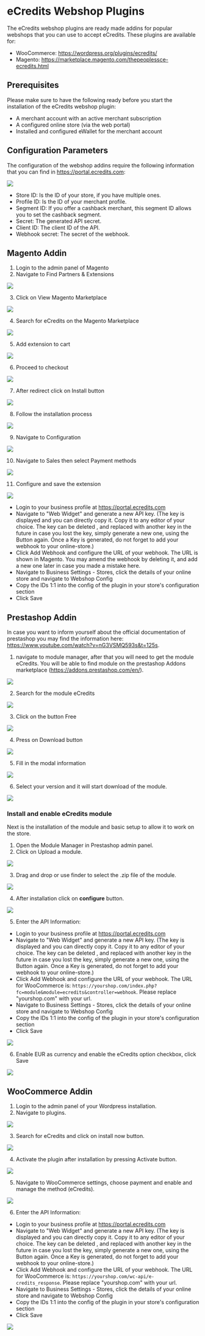 # eCredits Webshop Plugins

The eCredits webshop plugins are ready made addins for popular webshops that you can use to accept eCredits. These plugins
are available for:

- WooCommerce: <https://wordpress.org/plugins/ecredits/>
- Magento: <https://marketplace.magento.com/thepeoplessce-ecredits.html>

## Prerequisites

Please make sure to have the following ready before you start the installation of the eCredits webshop plugin:

- A merchant account with an active merchant subscription
- A configured online store (via the web portal)
- Installed and configured eWallet for the merchant account

## Configuration Parameters

The configuration of the webshop addins require the following information that you can find in <https://portal.ecredits.com>:

<img src="files/webshop-addins/portal_1.png" class="imgcenter">

- Store ID: Is the ID of your store, if you have multiple ones.
- Profile ID: Is the ID of your merchant profile.
- Segment ID: If you offer a cashback merchant, this segment ID allows you to set the cashback segment.
- Secret: The generated API secret.
- Client ID: The client ID of the API.
- Webhook secret: The secret of the webhook.

## Magento Addin

1. Login to the admin panel of Magento
2. Navigate to Find Partners & Extensions

<img src="files/webshop-addins/magento_1.png" class="imgcenter">

3. Click on View Magento Marketplace

<img src="files/webshop-addins/magento_2.png" class="imgcenter">

4. Search for eCredits on the Magento Marketplace

<img src="files/webshop-addins/magento_3.png" class="imgcenter">

5. Add extension to cart

<img src="files/webshop-addins/magento_4.png" class="imgcenter">

6. Proceed to checkout

<img src="files/webshop-addins/magento_5.png" class="imgcenter">

7. After redirect click on Install button

<img src="files/webshop-addins/magento_6.png" class="imgcenter">

8. Follow the installation process

<img src="files/webshop-addins/magento_7.png" class="imgcenter">

9.  Navigate to Configuration

<img src="files/webshop-addins/magento_8.png" class="imgcenter">

10. Navigate to Sales then select Payment methods

<img src="files/webshop-addins/magento_9.png" class="imgcenter">

11. Configure and save the extension

<img src="files/webshop-addins/magento_10.png" class="imgcenter">

- Login to your business profile at <https://portal.ecredits.com>
- Navigate to "Web Widget" and generate a new API key. (The key is displayed and you can directly copy it. Copy it to any editor of your choice. The key can be deleted , and replaced with another key in the future in case you lost the key, simply generate a new one, using the Button again. Once a Key is generated, do not forget to add your webhook to your online-store.)
- Click Add Webhook and configure the URL of your webhook. The URL is shown in Magento. You may amend the webhook by deleting it, and add a new one later in case you made a mistake here.
- Navigate to Business Settings - Stores, click the details of your online store and navigate to Webshop Config
- Copy the IDs 1:1 into the config of the plugin in your store's configuration section
- Click Save

## Prestashop Addin

In case you want to inform yourself about the official documentation of prestashop you may find the information here: <https://www.youtube.com/watch?v=nG3VSMQ593s&t=125s>.  

1. navigate to module manager, after that you will need to get the module eCredits. You will be able to find module on the prestashop Addons marketplace (<https://addons.prestashop.com/en/>).

<img src="files/webshop-addins/prestashop_1.png" class="imgcenter">

2. Search for the module eCredits

<img src="files/webshop-addins/prestashop_2.png" class="imgcenter">

3. Click on the button Free

<img src="files/webshop-addins/prestashop_3.png" class="imgcenter">

4. Press on Download button

<img src="files/webshop-addins/prestashop_4.png" class="imgcenter">

5. Fill in the modal information

<img src="files/webshop-addins/prestashop_5.png" class="imgcenter">

6. Select your version and it will start download of the module.

<img src="files/webshop-addins/prestashop_6.png" class="imgcenter">


### Install and enable eCredits module

Next is the installation of the module and basic setup to allow it to work on the store.

1. Open the Module Manager in Prestashop admin panel.
2. Click on Upload a module.

<img src="files/webshop-addins/prestashop_7.png" class="imgcenter">

3. Drag and drop or use finder to select the .zip file of the module.

<img src="files/webshop-addins/prestashop_8.png" class="imgcenter">

4. After installation click on **configure** button.

<img src="files/webshop-addins/prestashop_9.png" class="imgcenter">

5. Enter the API Information:

- Login to your business profile at <https://portal.ecredits.com>
- Navigate to "Web Widget" and generate a new API key. (The key is displayed and you can directly copy it. Copy it to any editor of your choice. The key can be deleted , and replaced with another key in the future in case you lost the key, simply generate a new one, using the Button again. Once a Key is generated, do not forget to add your webhook to your online-store.)
- Click Add Webhook and configure the URL of your webhook. The URL for WooCommerce is: `https://yourshop.com/index.php?fc=module&module=ecredits&controller=webhook`. Please replace "yourshop.com" with your url.
- Navigate to Business Settings - Stores, click the details of your online store and navigate to Webshop Config
- Copy the IDs 1:1 into the config of the plugin in your store's configuration section
- Click Save


<img src="files/webshop-addins/prestashop_10.png" class="imgcenter">

6. Enable EUR as currency and enable the eCredits option checkbox, click Save

<img src="files/webshop-addins/prestashop_11.png" class="imgcenter">

## WooCommerce Addin

1. Login to the admin panel of your Wordpress installation.
2. Navigate to plugins.

<img src="files/webshop-addins/woocommerce_1.png" class="imgcenter">

3. Search for eCredits and click on install now button.

<img src="files/webshop-addins/woocommerce_2.png" class="imgcenter">

4. Activate the plugin after installation by pressing Activate button.

<img src="files/webshop-addins/woocommerce_3.png" class="imgcenter">

5. Navigate to WooCommerce settings, choose payment and enable and manage the method (eCredits).

<img src="files/webshop-addins/woocommerce_4.png" class="imgcenter">

6. Enter the API Information:

- Login to your business profile at <https://portal.ecredits.com>
- Navigate to "Web Widget" and generate a new API key. (The key is displayed and you can directly copy it. Copy it to any editor of your choice. The key can be deleted , and replaced with another key in the future in case you lost the key, simply generate a new one, using the Button again. Once a Key is generated, do not forget to add your webhook to your online-store.)
- Click Add Webhook and configure the URL of your webhook. The URL for WooCommerce is: `https://yourshop.com/wc-api/e-credits_response`. Please replace "yourshop.com" with your url.
- Navigate to Business Settings - Stores, click the details of your online store and navigate to Webshop Config
- Copy the IDs 1:1 into the config of the plugin in your store's configuration section
- Click Save

<img src="files/webshop-addins/woocommerce_5.png" class="imgcenter">
